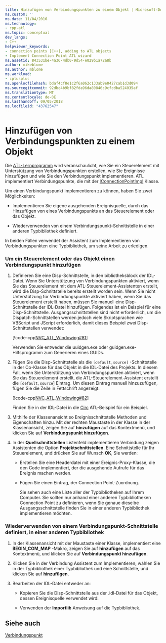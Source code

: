 ```yaml
---
title: Hinzufügen von Verbindungspunkten zu einem Objekt | Microsoft-Dokumentation
ms.custom: ''
ms.date: 11/04/2016
ms.technology:
- cpp-atl
ms.topic: conceptual
dev_langs:
- C++
helpviewer_keywords:
- connection points [C++], adding to ATL objects
- Implement Connection Point ATL wizard
ms.assetid: 843531be-4a36-4db0-9d54-e029b1a72a8b
author: mikeblome
ms.author: mblome
ms.workload:
- cplusplus
ms.openlocfilehash: bdaf4cf8e1c2f6a062c133ab9e0427cab1d3d094
ms.sourcegitcommit: 92dbc4b9bf82fda96da80846c9cfcdba524035af
ms.translationtype: MT
ms.contentlocale: de-DE
ms.lasthandoff: 09/05/2018
ms.locfileid: "43762547"
---
```

# <a name="adding-connection-points-to-an-object"></a>Hinzufügen von Verbindungspunkten zu einem Objekt

Die [ATL-Lernprogramm](../atl/active-template-library-atl-tutorial.md) wird veranschaulicht, wie Sie ein Steuerelement mit Unterstützung von Verbindungspunkten erstellen, wie Sie Ereignisse hinzufügen und wie Sie den Verbindungspunkt implementieren. ATL implementiert Verbindungspunkte, die mit der [IConnectionPointImpl](../atl/reference/iconnectionpointimpl-class.md) Klasse.

Um einen Verbindungspunkt implementieren zu können, haben Sie zwei Möglichkeiten:

- Implementieren Sie eigene ausgehenden Ereignisquelle, durch das Hinzufügen von eines Verbindungspunkts an das Steuerelement oder das Objekt.

- Wiederverwenden von einem Verbindungspunkt-Schnittstelle in einer anderen Typbibliothek definiert.

In beiden Fällen verwendet der Assistent zum Implementieren von Verbindungspunkten eine Typbibliothek, um seine Arbeit zu erledigen.

### <a name="to-add-a-connection-point-to-a-control-or-object"></a>Um ein Steuerelement oder das Objekt einen Verbindungspunkt hinzufügen

1. Definieren Sie eine Disp-Schnittstelle, in den bibliotheksblock der IDL-Datei. Wenn Sie Unterstützung von Verbindungspunkten aktiviert, wenn Sie das Steuerelement mit dem ATL-Steuerelement-Assistenten erstellt, wird die Disp-Schnittstelle bereits erstellt worden sein. Wenn Sie nicht Unterstützung für Verbindungspunkte aktiviert haben, wenn Sie das Steuerelement erstellt haben, müssen Sie manuell eine Disp-Schnittstelle der IDL-Datei hinzufügen. Folgendes ist ein Beispiel für eine Disp-Schnittstelle. Ausgangsschnittstellen sind nicht erforderlich, um die Dispatch-Schnittstellen werden jedoch viele Skriptsprachen wie VBScript und JScript erforderlich, damit dieses Beispiel zwei Disp-Schnittstellen verwendet:

     [!code-cpp[NVC_ATL_Windowing#81](../atl/codesnippet/cpp/adding-connection-points-to-an-object_1.idl)]

     Verwenden Sie entweder die uuidgen.exe oder guidgen.exe-Hilfsprogramm zum Generieren eines GUIDs.

2. Fügen Sie die Disp-Schnittstelle als die `[default,source]` -Schnittstelle in der Co-Klasse für das Objekt in die IDL-Datei des Projekts. In diesem Fall, wenn Sie Unterstützung von Verbindungspunkten aktiviert, wenn Sie das Steuerelement erstellt, die ATL-Steuerelement-Assistent erstellt die `[default,source`] Eintrag. Um diesen Eintrag manuell hinzuzufügen, fügen Sie die Zeile in Fettschrift angezeigt:

     [!code-cpp[NVC_ATL_Windowing#82](../atl/codesnippet/cpp/adding-connection-points-to-an-object_2.idl)]

     Finden Sie in der IDL-Datei in die [Circ](../visual-cpp-samples.md) ATL-Beispiel für ein Beispiel.

3. Mithilfe der Klassenansicht so Ereignisschnittstelle Methoden und Eigenschaften hinzu. Mit der rechten Maustaste in der Klasse in der Klassenansicht, zeigen Sie auf **hinzufügen** auf das Kontextmenü, und klicken Sie auf **Verbindungspunkt hinzufügen**.

4. In der **Quellschnittstellen** Listenfeld implementieren Verbindung zeigen Assistenten die Option **Projektschnittstellen**. Eine Schnittstelle für Ihr Steuerelement, und drücken Sie auf Wunsch **OK**, Sie werden:

   - Erstellen Sie eine Headerdatei mit einer Ereignis-Proxy-Klasse, die den Code implementiert, der die ausgehende Aufrufe für das Ereignis machen werden.

   - Fügen Sie einen Eintrag, der Connection Point-Zuordnung.

     Sie sehen auch eine Liste aller der Typbibliotheken auf Ihrem Computer. Sie sollten nur anhand einer anderen Typbibliotheken Connection Point zu definieren, wenn Sie genaue dieselbe Ausgangsschnittstelle finden Sie in einer anderen Typbibliothek implementieren möchten.

### <a name="to-reuse-a-connection-point-interface-defined-in-another-type-library"></a>Wiederverwenden von einem Verbindungspunkt-Schnittstelle definiert, in einer anderen Typbibliothek

1. In der Klassenansicht mit der Maustaste einer Klasse, implementiert eine **BEGIN_COM_MAP** -Makro, zeigen Sie auf **hinzufügen** auf das Kontextmenü, und klicken Sie auf **Verbindungspunkt hinzufügen**.

2. Klicken Sie in der Verbindung Assistent zum Implementieren, wählen Sie in der Typbibliothek einer Typbibliothek und eine Schnittstelle, und klicken Sie auf **hinzufügen**.

3. Bearbeiten der IDL-Datei entweder an:

   - Kopieren Sie die Disp-Schnittstelle aus der .idl-Datei für das Objekt, dessen Ereignisquelle verwendet wird.

   - Verwenden der **Importlib** Anweisung auf die Typbibliothek.

## <a name="see-also"></a>Siehe auch

[Verbindungspunkt](../atl/atl-connection-points.md)

